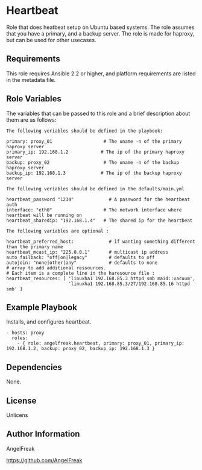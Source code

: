 Heartbeat
=========

Role that does heatbeat setup on Ubuntu based systems.
The role assumes that you have a primary, and a backup server.
The role is made for haproxy, but can be used for other usecases.

Requirements
------------

This role requires Ansible 2.2 or higher, and platform requirements are listed in the metadata file.

Role Variables
--------------
The variables that can be passed to this role and a brief description about them are as follows:

    The following veriables should be defined in the playbook:

    primary: proxy_01                   # The uname -n of the primary haproxy server
    primary_ip: 192.168.1.2            # The ip of the primary haproxy server
    backup: proxy_02                    # The uname -n of the backup haproxy server
    backup_ip: 192.168.1.3             # The ip of the backup haproxy server

    The following veriables should be defined in the defaults/main.yml

    heartbeat_password "1234"             # A password for the heartbeat auth
    interface: "eth0"                   # The network interface where heartbeat will be running on
    heartbeat_sharedip: "192.168.1.4"   # The shared ip for the heartbeat

    The following variables are optional :

    heartbeat_preferred_host:             # if wanting something different than the primary name
    heartbeat_mcast_ip: "225.0.0.1"       # multicast ip address
    auto_failback: "off|on|legacy"        # defaults to off
    autojoin: "none|other|any"            # defaults to none
    # array to add additional ressources.
    # Each item is a complete line in the haresource file :
    heartbeat_resources: [ 'linuxha1 192.168.85.3 httpd smb maid::vacuum',
                           'linuxha1 192.168.85.3/27/192.168.85.16 httpd smb' ]


Example Playbook
----------------

Installs, and configures heartbeat.

    - hosts: proxy
      roles:
        - { role: angelfreak.heartbeat, primary: proxy_01, primary_ip: 192.168.1.2, backup: proxy_02, backup_ip: 192.168.1.3 }

Dependencies
------------

None.

License
-------

Unlicens

Author Information
------------------
AngelFreak

https://github.com/AngelFreak
